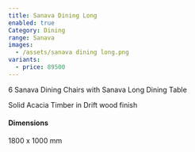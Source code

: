 ```yaml
---
title: Sanava Dining Long
enabled: true
Category: Dining
range: Sanava
images:
  - /assets/sanava dining long.png
variants:
  - price: 89500
---
```


6 Sanava Dining Chairs
with Sanava Long Dining Table

Solid Acacia Timber in Drift wood finish

#### Dimensions

1800 x 1000 mm

